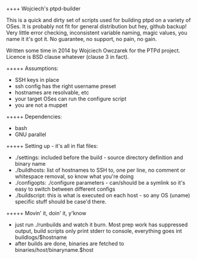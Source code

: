 ++++ Wojciech's ptpd-builder

This is a quick and dirty set of scripts used for building ptpd on a variety of OSes. It is probably not fit for general distribution but hey, github backup! Very little error checking, inconsistent variable naming, magic values, you name it it's got it. No guarantee, no support, no pain, no gain.

Written some time in 2014 by Wojciech Owczarek for the PTPd project. Licence is BSD clause whatever (clause 3 in fact).

+++++ Assumptions:

* SSH keys in place
* ssh config has the right username preset
* hostnames are resolvable, etc
* your target OSes can run the configure script
* you are not a muppet

+++++ Dependencies:

* bash
* GNU parallel

+++++ Setting up - it's all in flat files:

* ./settings: included before the build - source directory definition and binary name
* ./buildhosts: list of hostnames to SSH to, one per line, no comment or whitespace removal, so know what you're doing
* ./configopts: ./configure parameters - can/should be a symlink so it's easy to switch between different configs
* ./buildscript: this is what is executed on each host - so any OS (uname) specific stuff should be case'd there.

+++++ Movin' it, doin' it, y'know

* just run ./runbuilds and watch it burn. Most prep work has suppressed output, build scripts only print stderr to console, everything goes int buildlogs/$hostname
* after builds are done, binaries are fetched to binaries/$host/$binaryname.$host


